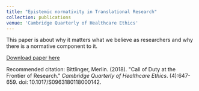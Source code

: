 ```yaml
---
title: "Epistemic normativity in Translational Research"
collection: publications
venue: 'Cambridge Quarterly of Healthcare Ethics'
---
```

This paper is about why it matters what we believe as researchers and why there is a normative component to it.

[Download paper here](https://remnil.github.io/files/document_2.pdf)

Recommended citation: Bittlinger, Merlin. (2018). "Call of Duty at the Frontier of Research." <i>Cambridge Quarterly of Healthcare Ethics</i>. (4):647-659. doi: 10.1017/S0963180118000142.
